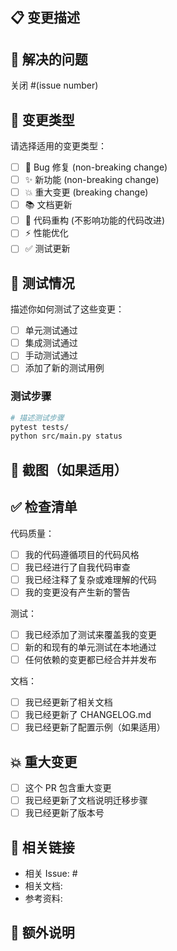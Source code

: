 ## 📋 变更描述

<!-- 简洁明了地描述这个 PR 的主要变更 -->

## 🎯 解决的问题

<!-- 这个 PR 解决了什么问题？请链接相关的 issue -->
关闭 #(issue number)

## 🔧 变更类型

请选择适用的变更类型：

- [ ] 🐛 Bug 修复 (non-breaking change)
- [ ] ✨ 新功能 (non-breaking change)
- [ ] 💥 重大变更 (breaking change)
- [ ] 📚 文档更新
- [ ] 🎨 代码重构 (不影响功能的代码改进)
- [ ] ⚡ 性能优化
- [ ] ✅ 测试更新

## 🧪 测试情况

描述你如何测试了这些变更：

- [ ] 单元测试通过
- [ ] 集成测试通过  
- [ ] 手动测试通过
- [ ] 添加了新的测试用例

### 测试步骤
```bash
# 描述测试步骤
pytest tests/
python src/main.py status
```

## 📸 截图（如果适用）

<!-- 如果有 UI 变更或输出变更，请提供截图 -->

## ✅ 检查清单

代码质量：
- [ ] 我的代码遵循项目的代码风格
- [ ] 我已经进行了自我代码审查
- [ ] 我已经注释了复杂或难理解的代码
- [ ] 我的变更没有产生新的警告

测试：
- [ ] 我已经添加了测试来覆盖我的变更
- [ ] 新的和现有的单元测试在本地通过
- [ ] 任何依赖的变更都已经合并并发布

文档：
- [ ] 我已经更新了相关文档
- [ ] 我已经更新了 CHANGELOG.md
- [ ] 我已经更新了配置示例（如果适用）

## 💥 重大变更

<!-- 如果这是重大变更，请详细描述 -->
- [ ] 这个 PR 包含重大变更
- [ ] 我已经更新了文档说明迁移步骤
- [ ] 我已经更新了版本号

## 🔗 相关链接

- 相关 Issue: #
- 相关文档: 
- 参考资料: 

## 📝 额外说明

<!-- 任何审查者需要知道的额外信息 -->